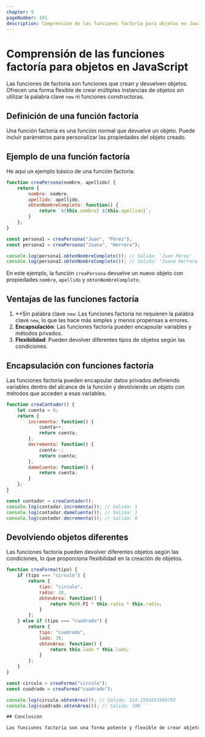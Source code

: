 ```yaml
---
chapter: 9
pageNumber: 101
description: Comprensión de las funciones factoría para objetos en JavaScript.
---
```


# Comprensión de las funciones factoría para objetos en JavaScript

Las funciones de factoría son funciones que crean y devuelven objetos. Ofrecen una forma flexible de crear múltiples instancias de objetos sin utilizar la palabra clave `new` ni funciones constructoras.

## Definición de una función factoría

Una función factoría es una función normal que devuelve un objeto. Puede incluir parámetros para personalizar las propiedades del objeto creado.

## Ejemplo de una función factoría

He aquí un ejemplo básico de una función factoría:

```javascript
function creaPersona(nombre, apellido) {
    return {
        nombre: nombre,
        apellido: apellido,
        obtenNombreCompleto: function() {
            return `${this.nombre} ${this.apellido}`;
        }
    };
}

const persona1 = creaPersona("Juan", "Pérez");
const persona2 = creaPersona("Juana", "Herrera");

console.log(persona1.obtenNombreCompleto()); // Salida: 'Juan Pérez'
console.log(persona2.obtenNombreCompleto()); // Salida: 'Juana Herrera'
```

En este ejemplo, la función `creaPersona` devuelve un nuevo objeto con propiedades `nombre`, `apellido` y `obtenNombreCompleto`.

## Ventajas de las funciones factoría

1. **Sin palabra clave `new`: Las funciones factoría no requieren la palabra clave `new`, lo que las hace más simples y menos propensas a errores.
2. **Encapsulación**: Las funciones factoría pueden encapsular variables y métodos privados.
3. **Flexibilidad**: Pueden devolver diferentes tipos de objetos según las condiciones.

## Encapsulación con funciones factoría

Las funciones factoría pueden encapsular datos privados definiendo variables dentro del alcance de la función y devolviendo un objeto con métodos que acceden a esas variables.

```javascript
function creaContador() {
    let cuenta = 0;
    return {
        incrementa: function() {
            cuenta++;
            return cuenta;
        },
        decrementa: function() {
            cuenta--;
            return cuenta;
        },
        dameCuenta: function() {
            return cuenta;
        }
    };
}

const contador = creaContador();
console.log(contador.incrementa()); // Salida: 1
console.log(contador.dameCuenta()); // Salida: 1
console.log(contador.decrementa()); // Salida: 0
```

## Devolviendo objetos diferentes

Las funciones factoría pueden devolver diferentes objetos según las condiciones, lo que proporciona flexibilidad en la creación de objetos.

```javascript
function creaForma(tipo) {
    if (tipo === "circulo") {
        return {
            tipo: "circulo",
            radio: 10,
            obtenArea: function() {
                return Math.PI * this.radio * this.radio;
            }
        };
    } else if (tipo === "cuadrado") {
        return {
            tipo: "cuadrado",
            lado: 10,
            obtenArea: function() {
                return this.lado * this.lado;
            }
        };
    }
}

const circulo = creaForma("circulo");
const cuadrado = creaForma("cuadrado");

console.log(circulo.obtenArea()); // Salida: 314.1592653589793
console.log(cuadrado.obtenArea()); // Salida: 100```

## Conclusión

Las funciones factoría son una forma potente y flexible de crear objetos en JavaScript. Ofrecen ventajas como evitar la palabra clave `new`, encapsular datos privados y devolver distintos tipos de objetos en función de condiciones. Al utilizar funciones de fábrica, puede escribir código más modular y fácil de mantener.
